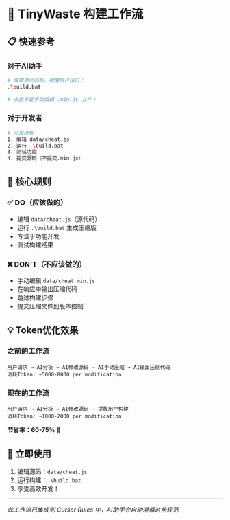 # 🔧 TinyWaste 构建工作流

## 📋 快速参考

### 对于AI助手
```bash
# 编辑源代码后，提醒用户运行：
.\build.bat

# 永远不要手动编辑 .min.js 文件！
```

### 对于开发者
```bash
# 开发流程
1. 编辑 data/cheat.js
2. 运行 .\build.bat  
3. 测试功能
4. 提交源码（不提交.min.js）
```

## 🎯 核心规则

### ✅ DO（应该做的）
- 编辑 `data/cheat.js`（源代码）
- 运行 `.\build.bat` 生成压缩版
- 专注于功能开发
- 测试构建结果

### ❌ DON'T（不应该做的）
- 手动编辑 `data/cheat.min.js`
- 在响应中输出压缩代码
- 跳过构建步骤
- 提交压缩文件到版本控制

## 💡 Token优化效果

### 之前的工作流
```
用户请求 → AI分析 → AI修改源码 → AI手动压缩 → AI输出压缩代码
消耗Token: ~5000-8000 per modification
```

### 现在的工作流  
```
用户请求 → AI分析 → AI修改源码 → 提醒用户构建
消耗Token: ~1000-2000 per modification
```

**节省率：60-75%** 🎉

## 🚀 立即使用

1. 编辑源码：`data/cheat.js`
2. 运行构建：`.\build.bat`
3. 享受高效开发！

---
*此工作流已集成到 Cursor Rules 中，AI助手会自动遵循这些规范*
